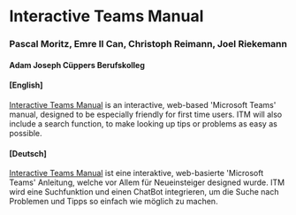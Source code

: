 # Interactive Teams Manual

### Pascal Moritz, Emre Il Can, Christoph Reimann, Joel Riekemann

#### Adam Joseph Cüppers Berufskolleg

[//]: <> (TODO: Link mit dem der Website austauschen!!!)


#### [English]
[Interactive Teams Manual](https://github.com/h0useofdupree/InteractiveTeamsManual) is an interactive, web-based 'Microsoft Teams' manual, designed to be especially friendly for first time users. ITM will also include a search function, to make looking up tips or problems as easy as possible.

#### [Deutsch]
[Interactive Teams Manual](https://github.com/h0useofdupree/InteractiveTeamsManual) ist eine interaktive, web-basierte 'Microsoft Teams' Anleitung, welche vor Allem für Neueinsteiger designed wurde. ITM wird eine Suchfunktion und einen ChatBot integrieren, um die Suche nach Problemen und Tipps so einfach wie möglich zu machen.

